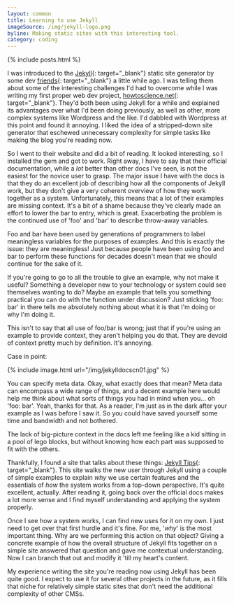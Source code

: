 ```yaml
---
layout: common
title: Learning to use Jekyll
imageSource: /img/jekyll-logo.png
byline: Making static sites with this interesting tool.
category: coding
---
```


{% include posts.html %}

I was introduced to the [Jekyll](http://www.jekyllrb.com){: target="\_blank"} static site generator by some dev [friends](http://www.heath.cc){: target="\_blank"} a little while ago. I was telling them about some of the interesting challenges I'd had to overcome while I was writing my first proper web dev project, [howtoscience.net](http://www.howtoscience.net/){: target="\_blank"}. They'd both been using Jekyll for a while and explained its advantages over what I'd been doing previously, as well as other, more complex systems like Wordpress and the like. I'd dabbled with Wordpress at this point and found it annoying. I liked the idea of a stripped-down site generator that eschewed unnecessary complexity for simple tasks like making the blog you're reading now.

So I went to their website and did a bit of reading. It looked interesting, so I installed the gem and got to work. Right away, I have to say that their official documentation, while a _lot_ better than other docs I've seen, is not the easiest for the novice user to grasp. The major issue I have with the docs is that they do an excellent job of describing how all the components of Jekyll work, but they don't give a very coherent overview of how they work together as a system. Unfortunately, this means that a lot of their examples are missing context. It's a bit of a shame because they've clearly made an effort to lower the bar to entry, which is great. Exacerbating the problem is the continued use of 'foo' and 'bar' to describe throw-away variables.

Foo and bar have been used by generations of programmers to label meaningless variables for the purposes of examples. And this is exactly the issue: they are meaningless! Just because people have been using foo and bar to perform these functions for decades doesn't mean that we should continue for the sake of it.

If you're going to go to all the trouble to give an example, why not make it useful? Something a developer new to your technology or system could see themselves wanting to do? Maybe an example that tells you something practical you can do with the function under discussion? Just sticking 'foo: bar' in there tells me absolutely nothing about what it is that I'm doing or why I'm doing it.

This isn't to say that all use of foo/bar is wrong; just that if you're using an example to provide context, they aren't helping you do that. They are devoid of context pretty much by definition. It's annoying.

Case in point:

{% include image.html url="/img/jekylldocscn01.jpg" %}

You can specify meta data. Okay, what exactly does that mean? Meta data can encompass a wide range of things, and a decent example here would help me think about what sorts of things you had in mind when you... oh 'foo: bar'. Yeah, thanks for that. As a reader, I'm just as in the dark after your example as I was before I saw it. So you could have saved yourself some time and bandwidth and not bothered.

The lack of big-picture context in the docs left me feeling like a kid sitting in a pool of lego blocks, but without knowing how each part was supposed to fit with the others.

Thankfully, I found a site that talks about these things: [Jekyll Tips](http://jekyll.tips/){: target="\_blank"}. This site walks the new user through Jekyll using a couple of simple examples to explain _why_ we use certain features and the essentials of _how_ the system works from a top-down perspective. It's quite excellent, actually. After reading it, going back over the official docs makes a lot more sense and I find myself understanding and applying the system properly.

Once I see how a system works, I can find new uses for it on my own. I just need to get over that first hurdle and it's fine. For me, '_why_' is the most important thing. Why are we performing this action on that object? Giving a concrete example of how the overall structure of Jekyll fits together on a simple site answered that question and gave me contextual understanding. Now I can branch that out and modify it 'till my heart's content.

My experience writing the site you're reading now using Jekyll has been quite good. I expect to use it for several other projects in the future, as it fills that niche for relatively simple static sites that don't need the additional complexity of other CMSs.
